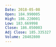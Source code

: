 ```yaml
---
Date: 2018-05-08
Open: 184.990005
High: 186.220001
Low: 183.669998
Close: 186.050003
Adj Close: 185.335327
Volume: 28402800
---
```

